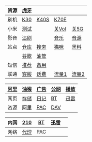 |资源|[虎牙](https://m.huya.com/huaweimei)||||
|-|-|-|-|-|
|刷机|[K30](https://xiaomirom.com/rom/redmi-k30-5g-redmi-k30i-5g-picasso-china-fastboot-recovery-rom/)|[K40S](https://xiaomirom.com/rom/redmi-k40s-munch-china-fastboot-recovery-rom/)|[K70E](https://xiaomirom.com/rom/redmi-k70e-poco-x6-pro-5g-duchamp-china-fastboot-recovery-rom/)||
|小米|[测试](tel:*#*#64663#*#*)||[关Vol](tel:*#*#86583#*#*)|[关5G](tel:*#*#54638#*#*)|
|影音|[追剧](https://m.zjuys.com/)||[音乐](https://github.com/maotoumao/MusicFree/releases)|[音源](https://raw.niuma666bet.buzz/Huibq/keep-alive/master/Music_Free/myPlugins.json)|
|站点|[仓库](https://666937.xyz:8899/?u=http://www.hsck.cc/&p=/)|[搜索](https://sukebei.nyaa.si/)|[猫咪](http://x.mm:8080)|[黑料](https://xgxg.vip)|
||[谷歌](https://www.google.com/)|[油管](https://youtube.com/)|||
|短信|[推荐](https://onlinesim.io/zh)|[备用](https://www.yunjiema.top)|
|联通|[客服](tel:10010)|[话费](sms:10010?body=hf)|[流量1](sms:10010?body=cxll)|[流量2](sms:10010?body=2082)|


|[阿里](http://120.76.158.149/web/web.html)|[油猴](/js/bing.js)|[广告](/web/adb.html)|[公网](/web/ipv6.html)|[播放](/web/m3u8.html)|
|-|-|-|-|-|
|网页|[存储](http://120.76.158.149:88/?from=/)|[日记](http://120.76.158.149:88/?from=/note/)|[BT](http://120.76.158.149:90/transmission/web/)|[迅雷](http://120.76.158.149:996/webman/3rdparty/pan-xunlei-com/index.cgi/#/home)|
|资源|[阿里](http://120.76.158.149/)|[PAC](http://120.76.158.149:88/json/.pac)|[DAV](http://zian:zian@120.76.158.149:85)||

|内网|[210](http://210.mm)|[BT](http://208.mm)|[迅雷](http://209.mm)||
|-|-|-|-|-|
|网络|[代理](http://211.mm/)|[PAC](http://5.mm/json/.pac)|||